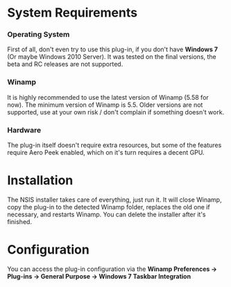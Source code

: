 # System Requirements #

### Operating System ###

First of all, don't even try to use this plug-in, if you don't have <b>Windows 7</b> (Or maybe Windows 2010 Server). It was tested on the final versions, the beta and RC releases are not supported.

### Winamp ###

It is highly recommended to use the latest version of Winamp (5.58 for now).
The minimum version of Winamp is 5.5. Older versions are not supported, use at your own risk / don't complain if something doesn't work.

### Hardware ###

The plug-in itself doesn't require extra resources, but some of the features require Aero Peek enabled, which on it's turn requires a decent GPU.

# Installation #

The NSIS installer takes care of everything, just run it. It will close Winamp, copy the plug-in to the detected Winamp folder, replaces the old one if necessary, and restarts Winamp. You can delete the installer after it's finished.

# Configuration #

You can access the plug-in configuration via the <b>Winamp Preferences -> Plug-ins -> General Purpose -> Windows 7 Taskbar Integration</b>